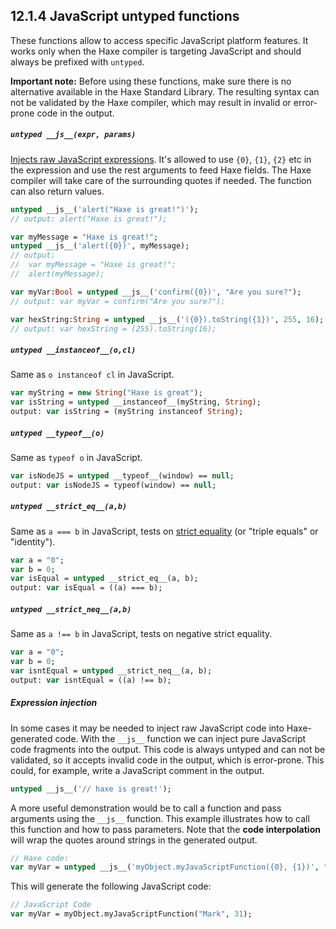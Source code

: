 ## 12.1.4 JavaScript untyped functions

These functions allow to access specific JavaScript platform features. It works only when the Haxe compiler is targeting JavaScript and should always be prefixed with `untyped`. 

**Important note:** Before using these functions, make sure there is no alternative available in the Haxe Standard Library. The resulting syntax can not be validated by the Haxe compiler, which may result in invalid or error-prone code in the output.

##### `untyped __js__(expr, params)`
[Injects raw JavaScript expressions](target-javascript-injection.md). It's allowed to use `{0}`, `{1}`, `{2}` etc in the expression and use the rest arguments to feed Haxe fields. The Haxe compiler will take care of the surrounding quotes if needed. The function can also return values.

```haxe
untyped __js__('alert("Haxe is great!")');
// output: alert("Haxe is great!");

var myMessage = "Haxe is great!";
untyped __js__('alert({0})', myMessage);
// output: 
//	var myMessage = "Haxe is great!";
//	alert(myMessage);

var myVar:Bool = untyped __js__('confirm({0})', "Are you sure?");
// output: var myVar = confirm("Are you sure?");

var hexString:String = untyped __js__('({0}).toString({1})', 255, 16);
// output: var hexString = (255).toString(16);
```

##### `untyped __instanceof__(o,cl)` 
Same as `o instanceof cl` in JavaScript.

```haxe
var myString = new String("Haxe is great");
var isString = untyped __instanceof__(myString, String);
output: var isString = (myString instanceof String);
```

##### `untyped __typeof__(o)` 
Same as `typeof o` in JavaScript.

```haxe
var isNodeJS = untyped __typeof__(window) == null;
output: var isNodeJS = typeof(window) == null;
```

##### `untyped __strict_eq__(a,b)` 
Same as `a === b`  in JavaScript, tests on [strict equality](https://developer.mozilla.org/en-US/docs/Web/JavaScript/Equality_comparisons_and_sameness) (or "triple equals" or "identity").

```haxe
var a = "0";
var b = 0;
var isEqual = untyped __strict_eq__(a, b);
output: var isEqual = ((a) === b);
```

##### `untyped __strict_neq__(a,b)` 
Same as `a !== b`  in JavaScript, tests on negative strict equality.

```haxe
var a = "0";
var b = 0;
var isntEqual = untyped __strict_neq__(a, b);
output: var isntEqual = ((a) !== b);
```

##### Expression injection 

In some cases it may be needed to inject raw JavaScript code into Haxe-generated code. With the `__js__` function we can inject pure JavaScript code fragments into the output. This code is always untyped and can not be validated, so it accepts invalid code in the output, which is error-prone.
This could, for example, write a JavaScript comment in the output.

```haxe
untyped __js__('// haxe is great!');
```

A more useful demonstration would be to call a function and pass  arguments using the `__js__` function. This example illustrates how to call this function and how to pass parameters. Note that the **code interpolation** will wrap the quotes around strings in the generated output.

```haxe
// Haxe code:
var myVar = untyped __js__('myObject.myJavaScriptFunction({0}, {1})', "Mark", 31);
```

This will generate the following JavaScript code:
```haxe
// JavaScript Code
var myVar = myObject.myJavaScriptFunction("Mark", 31);
```
